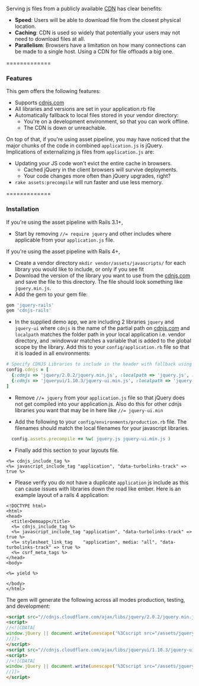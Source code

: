 Serving js files from a publicly available [CDN](http://en.wikipedia.org/wiki/Content_Delivery_Network) has clear benefits:

* **Speed**: Users will be able to download file from the closest physical location.
* **Caching**: CDN is used so widely that potentially your users may not need to download files at all.
* **Parallelism**: Browsers have a limitation on how many connections can be made to a single host. Using a CDN for file offloads a big one.

=============

### Features

This gem offers the following features:

* Supports [cdnjs.com](http://cdnjs.com/)
* All libraries and versions are set in your application.rb file
* Automatically fallback to local files stored in your vendor directory:
  * You're on a development environment, so that you can work offline.
  * The CDN is down or unreachable.

On top of that, if you're using asset pipeline, you may have noticed that the major chunks of the code in combined `application.js` is jQuery. Implications of externalizing js files from `application.js` are:

* Updating your JS code won't evict the entire cache in browsers.
  * Cached jQuery in the client browsers will survive deployments.
  * Your code changes more often than jQuery upgrades, right?
* `rake assets:precompile` will run faster and use less memory.

=============

### Installation

If you're using the asset pipeline with Rails 3.1+,

- Start by removing `//= require jquery` and other includes where applicable from your `application.js` file.

If you're using the asset pipeline with Rails 4+,

- Create a vendor directory `mkdir vendor/assets/javascripts/` for each library you would like to include, or only if you see fit
- Download the version of the library you want to use from the [cdnjs.com](http://cdnjs.com/) and save the file to this directory. The file should look something like `jquery.min.js`.
- Add the gem to your gem file:

```ruby
gem 'jquery-rails'
gem 'cdnjs-rails'
```

- In the supplied demo app, we are including 2 libraries `jquery` and `jquery-ui` where `cdnjs` is the name of the partial path on [cdnjs.com](http://cdnjs.com/) and `localpath` matches the folder path in your local application i.e. vendor directory, and :windowvar matches a variable that is added to the global scope by the library. Add this to your `config/application.rb` file so that it is loaded in all environments:

```ruby
# Specify CDNJS Libraries to include in the header with fallback using an array of hashes
config.cdnjs = [
  {:cdnjs => 'jquery/2.0.2/jquery.min.js', :localpath => 'jquery.js', :windowvar => 'jQuery'},
  {:cdnjs => 'jqueryui/1.10.3/jquery-ui.min.js', :localpath => 'jquery-ui.min.js', :windowvar => 'jQuery.ui'}
]
```

- Remove `//= jquery` from your `application.js` file so that jQuery
  does not get compiled into your application.js. Also do this for other
  cdnjs libraries you want that may be in here like `//= jquery-ui.min`

- Add the following to your `config/environments/production.rb` file.
  The filenames should match the local filenames for your javascript
  libraries.

```ruby
  config.assets.precompile += %w( jquery.js jquery-ui.min.js )
```

- Finally add this section to your layouts file.

```erb
<%= cdnjs_include_tag %>
<%= javascript_include_tag "application", "data-turbolinks-track" => true %>
```

- Please verify you do not have a duplicate `application` js include as this can cause issues with libraries down the road like ember. Here is an example layout of a rails 4 application:

```erb
<!DOCTYPE html>
<html>
<head>
  <title>Demoapp</title>
  <%= cdnjs_include_tag %>
  <%= javascript_include_tag "application", "data-turbolinks-track" => true %>
  <%= stylesheet_link_tag    "application", media: "all", "data-turbolinks-track" => true %>
  <%= csrf_meta_tags %>
</head>
<body>

<%= yield %>

</body>
</html>
```

The gem will generate the following across all modes production, testing, and development:

```html
<script src="//cdnjs.cloudflare.com/ajax/libs/jquery/2.0.2/jquery.min.js"></script>
<script>
//<![CDATA[
window.jQuery || document.write(unescape('%3Cscript src="/assets/jquery.min.js?body=1">%3C/script>'))
//]]>
</script>
<script src="//cdnjs.cloudflare.com/ajax/libs/jqueryui/1.10.3/jquery-ui.min.js"></script>
<script>
//<![CDATA[
window.jQuery || document.write(unescape('%3Cscript src="/assets/jquery-ui.min.js?body=1">%3C/script>'))
//]]>
</script>
```
